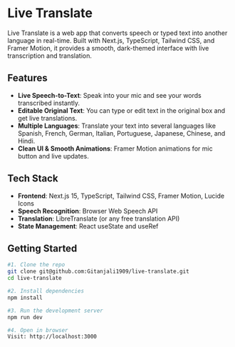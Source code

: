 # Live Translate

Live Translate is a web app that converts speech or typed text into another language in real-time. Built with Next.js, TypeScript, Tailwind CSS, and Framer Motion, it provides a smooth, dark-themed interface with live transcription and translation.

## Features

- **Live Speech-to-Text**: Speak into your mic and see your words transcribed instantly.
- **Editable Original Text**: You can type or edit text in the original box and get live translations.
- **Multiple Languages**: Translate your text into several languages like Spanish, French, German, Italian, Portuguese, Japanese, Chinese, and Hindi.
- **Clean UI & Smooth Animations**: Framer Motion animations for mic button and live updates.

## Tech Stack

- **Frontend**: Next.js 15, TypeScript, Tailwind CSS, Framer Motion, Lucide Icons
- **Speech Recognition**: Browser Web Speech API
- **Translation**: LibreTranslate (or any free translation API)
- **State Management**: React useState and useRef

## Getting Started

```bash
#1. Clone the repo
git clone git@github.com:Gitanjali1909/live-translate.git
cd live-translate

#2. Install dependencies
npm install

#3. Run the development server
npm run dev

#4. Open in browser
Visit: http://localhost:3000
